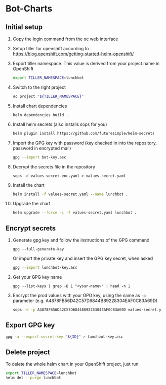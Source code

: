 # Bot-Charts

## Initial setup

1. Copy the login command from the oc web interface

1. Setup tiller for openshift according to https://blog.openshift.com/getting-started-helm-openshift/

1. Export tiller namespace. This value is derived from your project name in OpenShift

    ```bash
    export TILLER_NAMESPACE=lunchbot
    ```

1. Switch to the right project

    ```bash
    oc project "${TILLER_NAMESPACE}"
    ```

1. Install chart dependencies

    ```
    helm dependencies build .
    ```

1. Install helm secrets (also installs sops for you)

    ```bash
    helm plugin install https://github.com/futuresimple/helm-secrets
    ```

1. Import the GPG key with password (key checked in into the repository, password in encrypted mail)

    ```bash
    gpg --import bot-key.asc
    ```

1. Decrypt the secrets file in the repository

    ```
    sops -d values-secret-enc.yaml > values-secret.yaml
    ```

1. Install the chart

    ```bash
    helm install -f values-secret.yaml --name lunchbot .
    ```

1. Upgrade the chart

    ```bash
    helm upgrade --force -i -f values-secret.yaml lunchbot .
    ```

## Encrypt secrets

1.  Generate gpg key and follow the instructions of the GPG command

     ```
     gpg --full-generate-key
     ```

    Or import the private key and insert the GPG key secret, when asked

     ```bash
     gpg --import lunchbot-key.asc
     ```

1.  Get your GPG key name

     ```
     gpg --list-keys | grep -B 1 "<your-name>" | head -n 1
     ```

1. Encrypt the prod values with your GPG key, using the name as `-p` parameter (e.g. A4878FB56D42C57D6844B89228304EAF0C83A69D)

    ```bash
    sops -e -p A4878FB56D42C57D6844B89228304EAF0C83A69D values-secret.yaml > values-secret-enc.yaml
    ```

## Export GPG key

```bash
gpg -a --export-secret-key "${ID}" > lunchbot-key.asc
```

## Delete project

To delete the whole helm chart in your OpenShift project, just run

```bash
export TILLER_NAMESPACE=lunchbot
helm del --purge lunchbot
```
